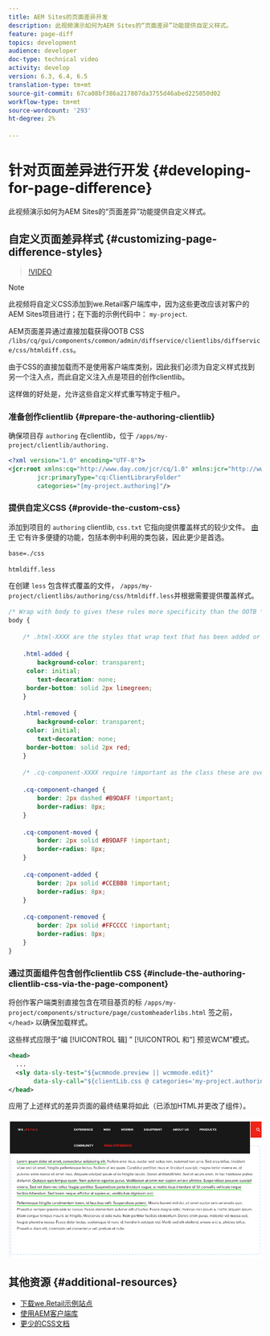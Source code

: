 ```yaml
---
title: AEM Sites的页面差异开发
description: 此视频演示如何为AEM Sites的“页面差异”功能提供自定义样式。
feature: page-diff
topics: development
audience: developer
doc-type: technical video
activity: develop
version: 6.3, 6.4, 6.5
translation-type: tm+mt
source-git-commit: 67ca08bf386a217807da3755d46abed225050d02
workflow-type: tm+mt
source-wordcount: '293'
ht-degree: 2%

---
```



# 针对页面差异进行开发 {#developing-for-page-difference}

此视频演示如何为AEM Sites的“页面差异”功能提供自定义样式。

## 自定义页面差异样式 {#customizing-page-difference-styles}

>[!VIDEO](https://video.tv.adobe.com/v/18871/?quality=9&learn=on)

>[!NOTE]
>
>此视频将自定义CSS添加到we.Retail客户端库中，因为这些更改应该对客户的AEM Sites项目进行；在下面的示例代码中： `my-project`.

AEM页面差异通过直接加载获得OOTB CSS `/libs/cq/gui/components/common/admin/diffservice/clientlibs/diffservice/css/htmldiff.css`。

由于CSS的直接加载而不是使用客户端库类别，因此我们必须为自定义样式找到另一个注入点，而此自定义注入点是项目的创作clientlib。

这样做的好处是，允许这些自定义样式重写特定于租户。

### 准备创作clientlib {#prepare-the-authoring-clientlib}

确保项目存 `authoring` 在clientlib，位于 `/apps/my-project/clientlib/authoring.`

```xml
<?xml version="1.0" encoding="UTF-8"?>
<jcr:root xmlns:cq="http://www.day.com/jcr/cq/1.0" xmlns:jcr="http://www.jcp.org/jcr/1.0"
        jcr:primaryType="cq:ClientLibraryFolder"
        categories="[my-project.authoring]"/>
```

### 提供自定义CSS {#provide-the-custom-css}

添加到项目的 `authoring` clientlib, `css.txt` 它指向提供覆盖样式的较少文件。 [由于](https://lesscss.org/) 它有许多便捷的功能，包括本例中利用的类包装，因此更少是首选。

```shell
base=./css

htmldiff.less
```

在创建 `less` 包含样式覆盖的文件， `/apps/my-project/clientlibs/authoring/css/htmldiff.less`并根据需要提供覆盖样式。

```css
/* Wrap with body to gives these rules more specificity than the OOTB */
body {

    /* .html-XXXX are the styles that wrap text that has been added or removed */

    .html-added {
        background-color: transparent;
     color: initial;
        text-decoration: none;
     border-bottom: solid 2px limegreen;
    }

    .html-removed {
        background-color: transparent;
     color: initial;
        text-decoration: none;
     border-bottom: solid 2px red;
    }

    /* .cq-component-XXXX require !important as the class these are overriding uses it. */

    .cq-component-changed {
        border: 2px dashed #B9DAFF !important;
        border-radius: 8px;
    }
    
    .cq-component-moved {
        border: 2px solid #B9DAFF !important;
        border-radius: 8px;
    }

    .cq-component-added {
        border: 2px solid #CCEBB8 !important;
        border-radius: 8px;
    }

    .cq-component-removed {
        border: 2px solid #FFCCCC !important;
        border-radius: 8px;
    }
}
```

### 通过页面组件包含创作clientlib CSS {#include-the-authoring-clientlib-css-via-the-page-component}

将创作客户端类别直接包含在项目基页的标 `/apps/my-project/components/structure/page/customheaderlibs.html` 签之前， `</head>` 以确保加载样式。

这些样式应限于“编 [!UICONTROL 辑] ” [!UICONTROL 和“] 预览WCM”模式。

```xml
<head>
  ...
  <sly data-sly-test="${wcmmode.preview || wcmmode.edit}" 
       data-sly-call="${clientLib.css @ categories='my-project.authoring'}"/>
</head>
```

应用了上述样式的差异页面的最终结果将如此（已添加HTML并更改了组件）。

![页面差异](assets/page-diff.png)

## 其他资源 {#additional-resources}

* [下载we.Retail示例站点](https://github.com/Adobe-Marketing-Cloud/aem-sample-we-retail/releases)
* [使用AEM客户端库](https://helpx.adobe.com/experience-manager/6-5/sites/developing/using/clientlibs.html)
* [更少的CSS文档](https://lesscss.org/)
